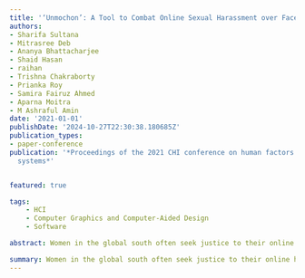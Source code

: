 ```yaml
---
title: '‘Unmochon’: A Tool to Combat Online Sexual Harassment over Facebook Messenger'
authors:
- Sharifa Sultana
- Mitrasree Deb
- Ananya Bhattacharjee
- Shaid Hasan
- raihan
- Trishna Chakraborty
- Prianka Roy
- Samira Fairuz Ahmed
- Aparna Moitra
- M Ashraful Amin
date: '2021-01-01'
publishDate: '2024-10-27T22:30:38.180685Z'
publication_types:
- paper-conference
publication: '*Proceedings of the 2021 CHI conference on human factors in computing
  systems*'


featured: true

tags:
    - HCI
    - Computer Graphics and Computer-Aided Design
    - Software

abstract: Women in the global south often seek justice to their online harassment through unveiling the harassers and the screenshots of their sent harassment texts and visual contents before the relevant authorities. Nevertheless, such evidence is often challenged for their authenticity. Our survey (n=91) and interview (n=43) with Bangladeshi online gender harassment victims revealed the depth of the problem, and we set design goals to collect evidence from Facebook Messenger with ensured authenticity. Building on the ‘shame-based model’ of gender justice [12], we designed ‘Unmochon’, a tool that captures authentic evidence and shares with victims’ intended group. Our user-study (n=48) revealed that diminishing authenticity problem may still leave the victim and online gender justice entangled with mob-sentiment, hegemonic legal consciousness, and several privacy aspects. Our findings open up a new discussion on how HCI-design should address online gender justice in such a complex social setting.

summary: Women in the global south often seek justice to their online harassment through unveiling the harassers and the screenshots of their sent harassment texts and visual contents before the relevant authorities. Nevertheless, such evidence is often challenged for their authenticity. Our survey (n=91) and interview (n=43) with Bangladeshi online gender harassment victims revealed the depth of the problem, and we set design goals to collect evidence from Facebook Messenger with ensured authenticity. Building on the ‘shame-based model’ of gender justice [12], we designed ‘Unmochon’, a tool that captures authentic evidence and shares with victims’ intended group. Our user-study (n=48) revealed that diminishing authenticity problem may still leave the victim and online gender justice entangled with mob-sentiment, hegemonic legal consciousness, and several privacy aspects. Our findings open up a new discussion on how HCI-design should address online gender justice in such a complex social setting.
---
```

